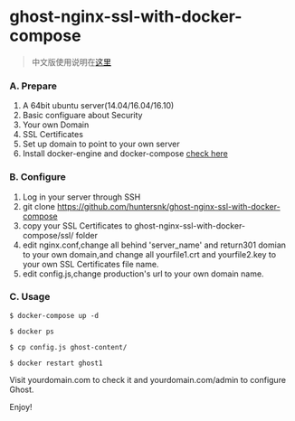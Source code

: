 # ghost-nginx-ssl-with-docker-compose

> 中文版使用说明在[这里](https://huntersnk.com/20170122/)


### A. Prepare

   1. A 64bit ubuntu server(14.04/16.04/16.10)
   2. Basic configuare about Security
   3. Your own Domain
   4. SSL Certificates
   5. Set up domain to point to your own server
   6. Install docker-engine and docker-compose [check here](https://docs.docker.com/engine/installation/linux/ubuntu/)
   
### B. Configure
1. Log in your server through SSH
2. git clone https://github.com/huntersnk/ghost-nginx-ssl-with-docker-compose
3. copy your SSL Certificates to ghost-nginx-ssl-with-docker-compose/ssl/ folder
4. edit nginx.conf,change all behind 'server_name' and return301 domian to your own domain,and change all yourfile1.crt and yourfile2.key    to your own SSL Certificates file name.
5. edit config.js,change production's url to your own domain name.

### C. Usage

`$ docker-compose up -d`

`$ docker ps `

`$ cp config.js ghost-content/`

`$ docker restart ghost1`

Visit yourdomain.com to check it
and yourdomain.com/admin to configure Ghost.

Enjoy!
